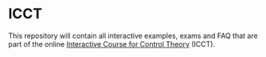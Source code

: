 # ICCT
This repository will contain all interactive examples, exams and FAQ that are part of the online [Interactive Course for Control Theory](https://icct.riteh.hr/) (ICCT).
